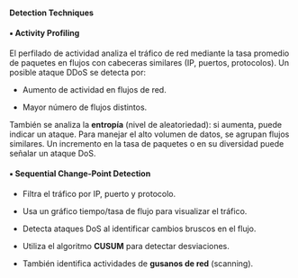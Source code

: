 #### Detection Techniques 
#### ▪ Activity Profiling 
El perfilado de actividad analiza el tráfico de red mediante la tasa promedio de paquetes en flujos con cabeceras similares (IP, puertos, protocolos). Un posible ataque DDoS se detecta por:

- Aumento de actividad en flujos de red.
    
- Mayor número de flujos distintos.
    

También se analiza la **entropía** (nivel de aleatoriedad): si aumenta, puede indicar un ataque. Para manejar el alto volumen de datos, se agrupan flujos similares. Un incremento en la tasa de paquetes o en su diversidad puede señalar un ataque DoS.

#### ▪ Sequential Change-Point Detection

- Filtra el tráfico por IP, puerto y protocolo.
    
- Usa un gráfico tiempo/tasa de flujo para visualizar el tráfico.
    
- Detecta ataques DoS al identificar cambios bruscos en el flujo.
    
- Utiliza el algoritmo **CUSUM** para detectar desviaciones.
    
- También identifica actividades de **gusanos de red** (scanning).

